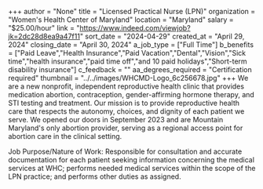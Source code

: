 +++
author = "None"
title = "Licensed Practical Nurse (LPN)"
organization = "Women's Health Center of Maryland"
location = "Maryland"
salary = "$25.00/hour"
link = "https://www.indeed.com/viewjob?jk=2dc28d8ea9a47f11"
sort_date = "2024-04-29"
created_at = "April 29, 2024"
closing_date = "April 30, 2024"
a_job_type = ["Full Time"]
b_benefits = ["Paid Leave","Health Insurance","Paid Vacation","Dental","Vision","Sick time","health insurance","paid time off","and 10 paid holidays","Short-term disability insurance"]
c_feedback = ""
aa_degrees_required = "Certification required"
thumbnail = "../../images/WHCMD-Logo_6c256678.jpg"
+++
We are a new nonprofit, independent reproductive health clinic that provides medication abortion, contraception, gender-affirming hormone therapy, and STI testing and treatment. Our mission is to provide reproductive health care that respects the autonomy, choices, and dignity of each patient we serve. We opened our doors in September 2023 and are Mountain Maryland's only abortion provider, serving as a regional access point for abortion care in the clinical setting.

Job Purpose/Nature of Work: Responsible for consultation and accurate documentation for each patient seeking information concerning the medical services at WHC; performs needed medical services within the scope of the LPN practice; and performs other duties as assigned.